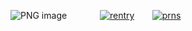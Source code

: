 ![PNG image](https://files.catbox.moe/bd5ayx.png) 
 ⠀  ⠀ ⠀⠀[![rentry](https://files.catbox.moe/2d1zoj.png)](https://rentry.co/chain-user)⠀ ⠀  [![prns](https://files.catbox.moe/80s8fn.png)](https://pronouns.cc/@chain-user)
